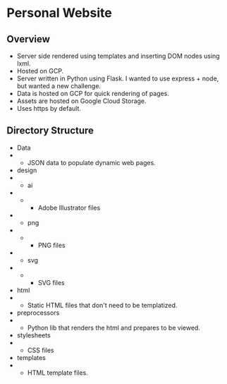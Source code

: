 # Personal Website
## Overview
- Server side rendered using templates and inserting DOM nodes using lxml.
- Hosted on GCP.
- Server written in Python using Flask. I wanted to use express + node, but wanted a new challenge.
- Data is hosted on GCP for quick rendering of pages.
- Assets are hosted on Google Cloud Storage.
- Uses https by default.

## Directory Structure
- Data
- - JSON data to populate dynamic web pages.
- design
- - ai
- - - Adobe Illustrator files
- - png
- - - PNG files
- - svg
- - - SVG files
- html
- - Static HTML files that don't need to be templatized.
- preprocessors
- - Python lib that renders the html and prepares to be viewed.
- stylesheets
- - CSS files
- templates
- - HTML template files.
